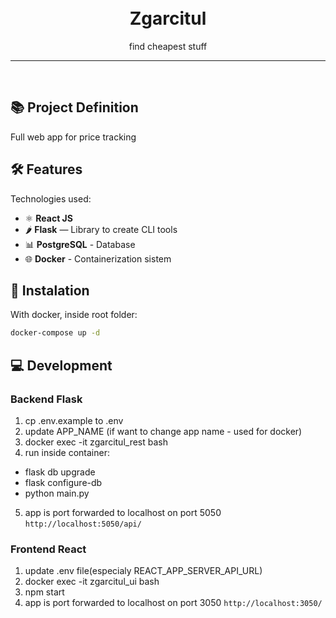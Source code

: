 
<h1 align="center">
<br>
  Zgarcitul
</h1>

<p align="center">find cheapest stuff</p>

<hr />
<br />


## 📚 Project Definition

Full web app for price tracking


## 🛠️ Features

Technologies used:

- ⚛️ **React JS**
- 🌶️ **Flask** — Library to create CLI tools
- 📊 **PostgreSQL** - Database
- 🌐 **Docker** - Containerization sistem


## 🚀 Instalation
With docker, inside root folder: 
```sh
docker-compose up -d
```

## 💻 Development

### Backend Flask
1. cp .env.example to .env
2. update APP_NAME (if want to change app name - used for docker)
3. docker exec -it zgarcitul_rest bash
4. run inside container:
  - flask db upgrade
  - flask configure-db
  - python main.py
5. app is port forwarded to localhost on port 5050
```http://localhost:5050/api/```

### Frontend React
1. update .env file(especialy REACT_APP_SERVER_API_URL)
2. docker exec -it zgarcitul_ui bash
3. npm start
4. app is port forwarded to localhost on port 3050
```http://localhost:3050/```







